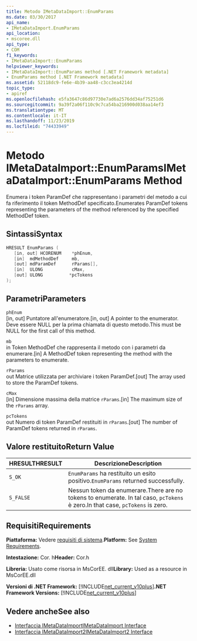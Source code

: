 ```yaml
---
title: Metodo IMetaDataImport::EnumParams
ms.date: 03/30/2017
api_name:
- IMetaDataImport.EnumParams
api_location:
- mscoree.dll
api_type:
- COM
f1_keywords:
- IMetaDataImport::EnumParams
helpviewer_keywords:
- IMetaDataImport::EnumParams method [.NET Framework metadata]
- EnumParams method [.NET Framework metadata]
ms.assetid: 52118dc9-fe6e-4b39-aa48-c3cc3ea4214d
topic_type:
- apiref
ms.openlocfilehash: e5fa3647c86d97730e7ad6a2576dd34af75251d6
ms.sourcegitcommit: 9a39f2a06f110c9c7ca54ba216900d038aa14ef3
ms.translationtype: MT
ms.contentlocale: it-IT
ms.lasthandoff: 11/23/2019
ms.locfileid: "74433949"
---
```

# <a name="imetadataimportenumparams-method"></a><span data-ttu-id="f6f4e-102">Metodo IMetaDataImport::EnumParams</span><span class="sxs-lookup"><span data-stu-id="f6f4e-102">IMetaDataImport::EnumParams Method</span></span>
<span data-ttu-id="f6f4e-103">Enumera i token ParamDef che rappresentano i parametri del metodo a cui fa riferimento il token MethodDef specificato.</span><span class="sxs-lookup"><span data-stu-id="f6f4e-103">Enumerates ParamDef tokens representing the parameters of the method referenced by the specified MethodDef token.</span></span>  
  
## <a name="syntax"></a><span data-ttu-id="f6f4e-104">Sintassi</span><span class="sxs-lookup"><span data-stu-id="f6f4e-104">Syntax</span></span>  
  
```cpp  
HRESULT EnumParams (  
   [in, out] HCORENUM    *phEnum,  
   [in]  mdMethodDef     mb,  
   [out] mdParamDef      rParams[],  
   [in]  ULONG           cMax,  
   [out] ULONG          *pcTokens  
);  
```  
  
## <a name="parameters"></a><span data-ttu-id="f6f4e-105">Parametri</span><span class="sxs-lookup"><span data-stu-id="f6f4e-105">Parameters</span></span>  
 `phEnum`  
 <span data-ttu-id="f6f4e-106">[in, out] Puntatore all'enumeratore.</span><span class="sxs-lookup"><span data-stu-id="f6f4e-106">[in, out] A pointer to the enumerator.</span></span> <span data-ttu-id="f6f4e-107">Deve essere NULL per la prima chiamata di questo metodo.</span><span class="sxs-lookup"><span data-stu-id="f6f4e-107">This must be NULL for the first call of this method.</span></span>  
  
 `mb`  
 <span data-ttu-id="f6f4e-108">in Token MethodDef che rappresenta il metodo con i parametri da enumerare.</span><span class="sxs-lookup"><span data-stu-id="f6f4e-108">[in] A MethodDef token representing the method with the parameters to enumerate.</span></span>  
  
 `rParams`  
 <span data-ttu-id="f6f4e-109">out Matrice utilizzata per archiviare i token ParamDef.</span><span class="sxs-lookup"><span data-stu-id="f6f4e-109">[out] The array used to store the ParamDef tokens.</span></span>  
  
 `cMax`  
 <span data-ttu-id="f6f4e-110">[in] Dimensione massima della matrice `rParams`.</span><span class="sxs-lookup"><span data-stu-id="f6f4e-110">[in] The maximum size of the `rParams` array.</span></span>  
  
 `pcTokens`  
 <span data-ttu-id="f6f4e-111">out Numero di token ParamDef restituiti in `rParams`.</span><span class="sxs-lookup"><span data-stu-id="f6f4e-111">[out] The number of ParamDef tokens returned in `rParams`.</span></span>  
  
## <a name="return-value"></a><span data-ttu-id="f6f4e-112">Valore restituito</span><span class="sxs-lookup"><span data-stu-id="f6f4e-112">Return Value</span></span>  
  
|<span data-ttu-id="f6f4e-113">HRESULT</span><span class="sxs-lookup"><span data-stu-id="f6f4e-113">HRESULT</span></span>|<span data-ttu-id="f6f4e-114">Descrizione</span><span class="sxs-lookup"><span data-stu-id="f6f4e-114">Description</span></span>|  
|-------------|-----------------|  
|`S_OK`|<span data-ttu-id="f6f4e-115">`EnumParams` ha restituito un esito positivo.</span><span class="sxs-lookup"><span data-stu-id="f6f4e-115">`EnumParams` returned successfully.</span></span>|  
|`S_FALSE`|<span data-ttu-id="f6f4e-116">Nessun token da enumerare.</span><span class="sxs-lookup"><span data-stu-id="f6f4e-116">There are no tokens to enumerate.</span></span> <span data-ttu-id="f6f4e-117">In tal caso, `pcTokens` è zero.</span><span class="sxs-lookup"><span data-stu-id="f6f4e-117">In that case, `pcTokens` is zero.</span></span>|  
  
## <a name="requirements"></a><span data-ttu-id="f6f4e-118">Requisiti</span><span class="sxs-lookup"><span data-stu-id="f6f4e-118">Requirements</span></span>  
 <span data-ttu-id="f6f4e-119">**Piattaforma:** Vedere [requisiti di sistema](../../../../docs/framework/get-started/system-requirements.md).</span><span class="sxs-lookup"><span data-stu-id="f6f4e-119">**Platform:** See [System Requirements](../../../../docs/framework/get-started/system-requirements.md).</span></span>  
  
 <span data-ttu-id="f6f4e-120">**Intestazione:** Cor. h</span><span class="sxs-lookup"><span data-stu-id="f6f4e-120">**Header:** Cor.h</span></span>  
  
 <span data-ttu-id="f6f4e-121">**Libreria:** Usato come risorsa in MsCorEE. dll</span><span class="sxs-lookup"><span data-stu-id="f6f4e-121">**Library:** Used as a resource in MsCorEE.dll</span></span>  
  
 <span data-ttu-id="f6f4e-122">**Versioni di .NET Framework:** [!INCLUDE[net_current_v10plus](../../../../includes/net-current-v10plus-md.md)]</span><span class="sxs-lookup"><span data-stu-id="f6f4e-122">**.NET Framework Versions:** [!INCLUDE[net_current_v10plus](../../../../includes/net-current-v10plus-md.md)]</span></span>  
  
## <a name="see-also"></a><span data-ttu-id="f6f4e-123">Vedere anche</span><span class="sxs-lookup"><span data-stu-id="f6f4e-123">See also</span></span>

- [<span data-ttu-id="f6f4e-124">Interfaccia IMetaDataImport</span><span class="sxs-lookup"><span data-stu-id="f6f4e-124">IMetaDataImport Interface</span></span>](../../../../docs/framework/unmanaged-api/metadata/imetadataimport-interface.md)
- [<span data-ttu-id="f6f4e-125">Interfaccia IMetaDataImport2</span><span class="sxs-lookup"><span data-stu-id="f6f4e-125">IMetaDataImport2 Interface</span></span>](../../../../docs/framework/unmanaged-api/metadata/imetadataimport2-interface.md)
